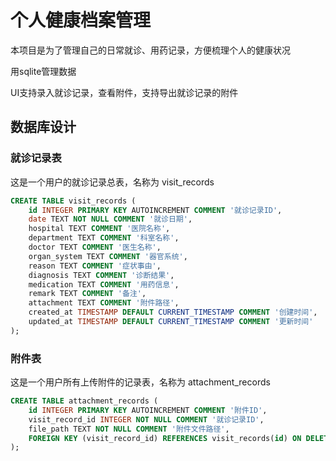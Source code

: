 # 个人健康档案管理

本项目是为了管理自己的日常就诊、用药记录，方便梳理个人的健康状况

用sqlite管理数据

UI支持录入就诊记录，查看附件，支持导出就诊记录的附件

## 数据库设计

### 就诊记录表
这是一个用户的就诊记录总表，名称为 visit_records

```SQL
CREATE TABLE visit_records (
    id INTEGER PRIMARY KEY AUTOINCREMENT COMMENT '就诊记录ID',
    date TEXT NOT NULL COMMENT '就诊日期',
    hospital TEXT COMMENT '医院名称',
    department TEXT COMMENT '科室名称',
    doctor TEXT COMMENT '医生名称',
    organ_system TEXT COMMENT '器官系统',
    reason TEXT COMMENT '症状事由',
    diagnosis TEXT COMMENT '诊断结果',
    medication TEXT COMMENT '用药信息',
    remark TEXT COMMENT '备注',
    attachment TEXT COMMENT '附件路径',
    created_at TIMESTAMP DEFAULT CURRENT_TIMESTAMP COMMENT '创建时间',
    updated_at TIMESTAMP DEFAULT CURRENT_TIMESTAMP COMMENT '更新时间'
);
```

### 附件表
这是一个用户所有上传附件的记录表，名称为 attachment_records

```SQL
CREATE TABLE attachment_records (
    id INTEGER PRIMARY KEY AUTOINCREMENT COMMENT '附件ID',
    visit_record_id INTEGER NOT NULL COMMENT '就诊记录ID',
    file_path TEXT NOT NULL COMMENT '附件文件路径',
    FOREIGN KEY (visit_record_id) REFERENCES visit_records(id) ON DELETE CASCADE
);
```

